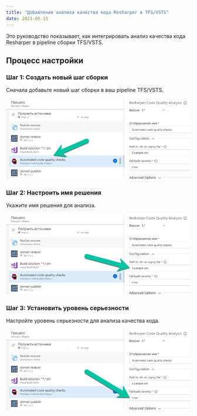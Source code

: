 ```yaml
---
title: "Добавление анализа качества кода Resharper в TFS/VSTS"
date: 2021-05-15
---
```


Это руководство показывает, как интегрировать анализ качества кода Resharper в pipeline сборки TFS/VSTS.

## Процесс настройки

### Шаг 1: Создать новый шаг сборки
Сначала добавьте новый шаг сборки в ваш pipeline TFS/VSTS.

![](image1.png "Добавление нового шага сборки в TFS")

### Шаг 2: Настроить имя решения
Укажите имя решения для анализа.

![](image2.png "Настройка параметра имени решения")

### Шаг 3: Установить уровень серьезности
Настройте уровень серьезности для анализа качества кода.

![](image3.png "Установка уровня модификации серьезности")
